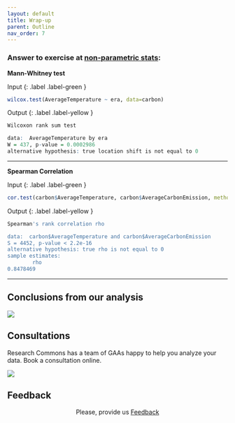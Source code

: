 ```yaml
---
layout: default
title: Wrap-up
parent: Outline
nav_order: 7
---
```



### Answer to exercise at [non-parametric stats](stats_non_parametric.md):


**Mann-Whitney test**


Input
{: .label .label-green }
```R
wilcox.test(AverageTemperature ~ era, data=carbon)
```


Output
{: .label .label-yellow }
```R    
Wilcoxon rank sum test

data:  AverageTemperature by era
W = 437, p-value = 0.0002986
alternative hypothesis: true location shift is not equal to 0
```
    


***

**Spearman Correlation**


Input
{: .label .label-green }
```R
cor.test(carbon$AverageTemperature, carbon$AverageCarbonEmission, method="spearman")
```


Output
{: .label .label-yellow }
```R    
Spearman's rank correlation rho

data:  carbon$AverageTemperature and carbon$AverageCarbonEmission
S = 4452, p-value < 2.2e-16
alternative hypothesis: true rho is not equal to 0
sample estimates:
        rho 
0.8478469 
```    

***




## Conclusions from our analysis

<img src="{{site.baseurl}}/content/figures/this_is_fine.png">



## Consultations

Research Commons has a team of GAAs happy to help you analyze your data. Book a consultation online.

<img src="{{site.baseurl}}/content/figures/consultation.png">


## Feedback

<p align="center">Please, provide us <a href="http://bit.ly/RCfeedbackwinter2018" target="_blank">Feedback</a></p>